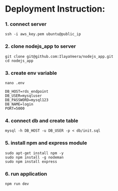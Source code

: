 # Deployment Instruction:

### 1. connect server 
   ```
   ssh -i aws_key.pem ubuntu@public_ip
  ```
### 2. clone  nodejs_app to server
   ```
   git clone git@github.com:IlayaVeera/nodejs_app.git
   cd nodejs_app
   ```
   
### 3. create env variable
    nano .env

    DB_HOST=rds_endpoint
    DB_USER=mysqluser
    DB_PASSWORD=mysql123
    DB_NAME=login
    PORT=5000

### 4. connect db and create table
   ```
   mysql -h DB_HOST -u DB_USER -p < db/init.sql
   ```

### 5. install npm and express module
   ```
   sudo apt-get install npm -y
   sudo npm install -g nodeman
   sudo npm install express
   ```
   
### 6. run application
   ```
   npm run dev
